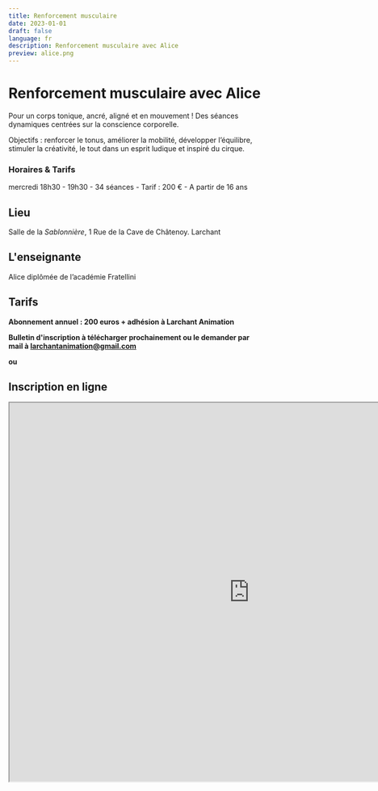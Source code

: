```yaml
---
title: Renforcement musculaire
date: 2023-01-01
draft: false
language: fr
description: Renforcement musculaire avec Alice
preview: alice.png
---
```

# Renforcement musculaire avec Alice

Pour un corps tonique, ancré, aligné et en mouvement ! Des séances dynamiques centrées sur la conscience corporelle.

Objectifs : renforcer le tonus, améliorer la mobilité, développer l’équilibre, stimuler la créativité, le tout dans un esprit ludique et inspiré du cirque. 

### Horaires & Tarifs

mercredi 18h30 - 19h30 - 34 séances - Tarif : 200 € - A partir de 16 ans

## Lieu

Salle de la *Sablonnière*, 1 Rue de la Cave de Châtenoy. Larchant

## L'enseignante

Alice diplômée de l’académie Fratellini

## Tarifs

**Abonnement annuel : 200 euros + adhésion à Larchant Animation**

**Bulletin d'inscription à télécharger prochainement ou le demander par mail à [larchantanimation@gmail.com](larchantanimation@gmail.com)**

**ou**

## **Inscription en ligne**

**[<iframe width="950" height="750" src="https://larchant-animation.s2.yapla.com/fr/event-89162"></iframe>](larchantanimation@gmail.com)**
